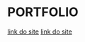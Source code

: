 # PORTFOLIO

<a href="https://portfolioigorzz.000webhostapp.com/"> link do site</a>
<a href="https://meusiteportifolio.netlify.app/"> link do site</a>
